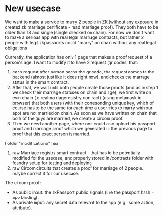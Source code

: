 # New usecase

We want to make a service to marry 2 people in ZK (without any exposure in created zk marriage certificate - read marriage proof). They both have to be older than 18 and single (single checked on chain). For now we don't want to make a serious app with real legal marriage contracts, but rather 2 people with legit zkpassports could "marry" on chain without any real legal obligations

Currently, the application has only 1 page that makes a proof request of a person's age. I want to modify it to have 2 request (qr codes) that:
1. each request after person scans the qr code, the request comes to the backend (almost just like it does right now), and checks the marrage status in the smart contract.
2. After that, we wait until both people create those proofs (and as in step 1 we check their marriage statuses on chain and age), we first write on evm chain (to realmarriageregistry contract) (using metamask in browser) that both users (with their corresonding unique key, which of course has to be the same for each time a user tries to marry with our app) are not married on chain. As soon as we have written on chain that both of the guys are married, we create a circom proof.
3. Then we need another page, where one could also upload his passport proof and marriage proof which we generated in the previous page to proof that this exact person is married.

Folder "modifications" has
1. raw Marriage registry smart contract - that has to be potentially modified for the usecase, and properly stored in /contracts folder with foundry setup for testing and deploying
2. raw Circom circuits that creates a proof for marriage of 2 people... maybe correct it for our usecase.


The circom proof:
- As public input: the zkPassport public signals (like the passport hash + app binding).
- As private input: any secret data relevant to the app (e.g., some action, attribute).